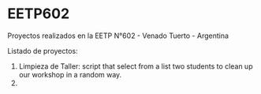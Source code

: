 # EETP602
Proyectos realizados en la EETP N°602 - Venado Tuerto - Argentina


Listado de proyectos:

1) Limpieza de Taller: script that select from a list two students to clean up our workshop in a random way.
2) 

